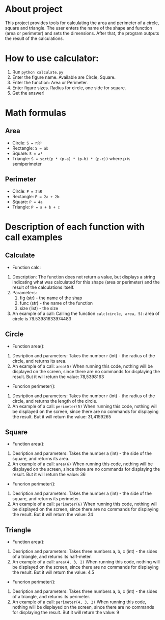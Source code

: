 # About project
This project provides tools for calculating the area and perimeter of a circle, square and triangle. The user enters the name of the shape and function (area or perimeter) and sets the dimensions. After that, the program outputs the result of the calculations.

# How to use calculator:
1. Run `python calculate.py`
2. Enter the figure name. Available are Circle, Square.
3. Enter the function: Area or Perimeter.
4. Enter figure sizes. Radius for circle, one side for square.
5. Get the answer!

# Math formulas
## Area
- Circle: `S = πR²`
- Rectangle: `S = ab`
- Square: `S = a²`
- Triangle: `S = sqrt(p * (p-a) * (p-b) * (p-c))` where p is semiperimeter

## Perimeter
- Circle: `P = 2πR`
- Rectangle: `P = 2a + 2b`
- Square: `P = 4a`
- Triangle: `P = a + b + c`

# Description of each function with call examples
## Calculate
- Function calc: 
1. Description:
    The function does not return a value, but displays a string indicating what was calculated for this shape (area or perimeter) and the result of the calculations itself.
2. Parameters:
    1. fig (str) - the name of the shap
    2. func (str) - the name of the function
    3. size (list) - the size
3. An example of a call:
    Calling the function `calc(circle, area, 5)`: area of circle is 78.53981633974483

## Circle
- Function area():
1. Desription and parameters:
    Takes the number r (int) - the radius of the circle, and returns its area.
2. An example of a call: `area(5)`
    When running this code, nothing will be displayed on the screen, since there are no commands for displaying the result.
    But it will return the value: 78,5398163

- Funcrion perimeter():
1. Desription and parameters:
    Takes the number r (int) - the radius of the circle, and returns the length of the circle.
2. An example of a call: `perimeter(5)`
    When running this code, nothing will be displayed on the screen, since there are no commands for displaying the result.
    But it will return the value: 31,4159265

## Square
- Function area():
1. Desription and parameters:
    Takes the number a (int) - the side of the square, and returns its area.
2. An example of a call: `area(6)`
    When running this code, nothing will be displayed on the screen, since there are no commands for displaying the result.
    But it will return the value: 36

- Funcrion perimeter():
1. Desription and parameters:
    Takes the number a (int) - the side of the square, and returns its perimeter.
2. An example of a call: `perimeter(6)`
    When running this code, nothing will be displayed on the screen, since there are no commands for displaying the result.
    But it will return the value: 24

## Triangle
- Function area():
1. Desription and parameters:
    Takes three numbers a, b, c (int) - the sides of a triangle, and returns its half-meter.
2. An example of a call: `area(4, 3, 2)`
    When running this code, nothing will be displayed on the screen, since there are no commands for displaying the result.
    But it will return the value: 4.5

- Funcrion perimeter():
1. Desription and parameters:
    Takes three numbers a, b, c (int) - the sides of a triangle, and returns its perimeter.
2. An example of a call: `perimeter(4, 3, 2)`
    When running this code, nothing will be displayed on the screen, since there are no commands for displaying the result.
    But it will return the value: 9

# 